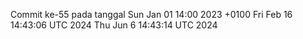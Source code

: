 Commit ke-55 pada tanggal Sun Jan 01 14:00 2023 +0100
Fri Feb 16 14:43:06 UTC 2024
Thu Jun  6 14:43:14 UTC 2024
